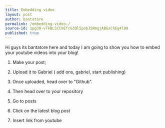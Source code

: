 ```yaml
---
title: Embedding video 
layout: post
author: bantatore
permalink: /embedding-video-/
source-id: 1pg30-vTkBLSCCmEfcG3Ql5pobJSRmgjABGzChEg4l0A
published: true
---
```

Hi guys its bantatore here and today I am going to show you how to embed your youtube videos into your blog!

1. Make your post;

2. Upload it to Gabriel ( add ons, gabriel, start publishing)

3. Once uploaded, head over to "Github".

4. Then head over to your repository 

5. Go to posts 

6. Click on the latest blog post

7. Insert link from youtube  

